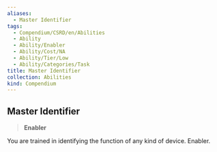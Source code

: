 ```yaml
---
aliases:
  - Master Identifier
tags:
  - Compendium/CSRD/en/Abilities
  - Ability
  - Ability/Enabler
  - Ability/Cost/NA
  - Ability/Tier/Low
  - Ability/Categories/Task
title: Master Identifier
collection: Abilities
kind: Compendium
---
```

## Master Identifier  
>**Enabler**
  
You are trained in identifying the function of any kind of device. Enabler.